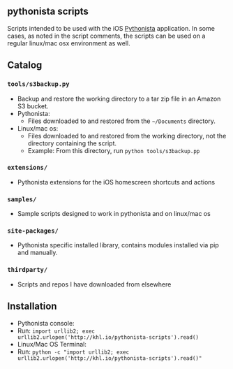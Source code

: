 ## pythonista scripts

Scripts intended to be used with the iOS [Pythonista](http://omz-software.com/pythonista/) application. In some cases, as noted in the script comments, the scripts can be used on a regular linux/mac osx environment as well.

## Catalog

### `tools/s3backup.py`

- Backup and restore the working directory to a tar zip file in an Amazon S3 bucket.
- Pythonista:
  - Files downloaded to and restored from the `~/Documents` directory.
- Linux/mac os:
  - Files downloaded to and restored from the working directory, not the directory containing the script.
  - Example: From this directory, run `python tools/s3backup.pp`

### `extensions/`

- Pythonista extensions for the iOS homescreen shortcuts and actions

### `samples/`

- Sample scripts designed to work in pythonista and on linux/mac os

### `site-packages/`

- Pythonista specific installed library, contains modules installed via pip and manually.

### `thirdparty/`

- Scripts and repos I have downloaded from elsewhere

## Installation

- Pythonista console:
 - Run: `import urllib2; exec urllib2.urlopen('http://khl.io/pythonista-scripts').read()`
- Linux/Mac OS Terminal:
 - Run: `python -c "import urllib2; exec urllib2.urlopen('http://khl.io/pythonista-scripts').read()"`
